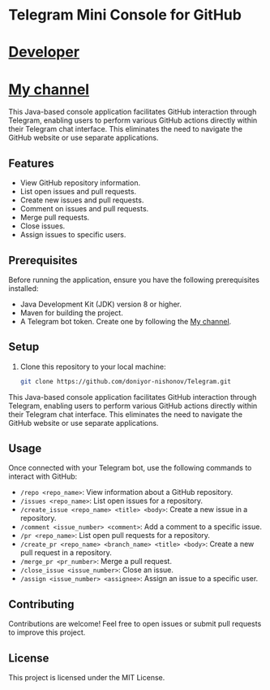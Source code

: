 # Telegram Mini Console for GitHub
# [Developer](https://t.me/+998904275905)
# [My channel](https://t.me/Java_Projects_Our)
This Java-based console application facilitates GitHub interaction through Telegram, enabling users to perform various GitHub actions directly within their Telegram chat interface. This eliminates the need to navigate the GitHub website or use separate applications.

## Features

- View GitHub repository information.
- List open issues and pull requests.
- Create new issues and pull requests.
- Comment on issues and pull requests.
- Merge pull requests.
- Close issues.
- Assign issues to specific users.

## Prerequisites

Before running the application, ensure you have the following prerequisites installed:

- Java Development Kit (JDK) version 8 or higher.
- Maven for building the project.
- A Telegram bot token. Create one by following the [My channel](https://t.me/Java_Projects_Our).

## Setup

1. Clone this repository to your local machine:

   ```bash
   git clone https://github.com/doniyor-nishonov/Telegram.git
   
This Java-based console application facilitates GitHub interaction through Telegram, enabling users to perform various GitHub actions directly within their Telegram chat interface. This eliminates the need to navigate the GitHub website or use separate applications.

## Usage

Once connected with your Telegram bot, use the following commands to interact with GitHub:

- `/repo <repo_name>`: View information about a GitHub repository.
- `/issues <repo_name>`: List open issues for a repository.
- `/create_issue <repo_name> <title> <body>`: Create a new issue in a repository.
- `/comment <issue_number> <comment>`: Add a comment to a specific issue.
- `/pr <repo_name>`: List open pull requests for a repository.
- `/create_pr <repo_name> <branch_name> <title> <body>`: Create a new pull request in a repository.
- `/merge_pr <pr_number>`: Merge a pull request.
- `/close_issue <issue_number>`: Close an issue.
- `/assign <issue_number> <assignee>`: Assign an issue to a specific user.

## Contributing

Contributions are welcome! Feel free to open issues or submit pull requests to improve this project.

## License

This project is licensed under the MIT License.

